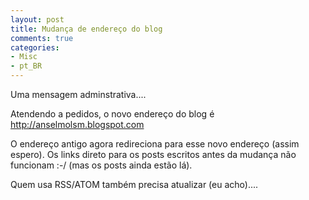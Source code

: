 ```yaml
---
layout: post
title: Mudança de endereço do blog
comments: true
categories:
- Misc
- pt_BR
---
```

Uma mensagem adminstrativa....

Atendendo a pedidos, o novo endereço do blog é http://anselmolsm.blogspot.com

O endereço antigo agora redireciona para esse novo endereço (assim espero). Os links direto para os posts escritos antes da mudança não funcionam :-/ (mas os posts ainda estão lá).

Quem usa RSS/ATOM também precisa atualizar (eu acho)....